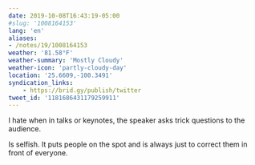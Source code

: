 ```yaml
---
date: 2019-10-08T16:43:19-05:00
#slug: '1008164153'
lang: 'en'
aliases:
- /notes/19/1008164153
weather: '81.58°F'
weather-summary: 'Mostly Cloudy'
weather-icon: 'partly-cloudy-day'
location: '25.6609,-100.3491'
syndication_links:
    - https://brid.gy/publish/twitter
tweet_id: '1181686431179259911'
---
```

I hate when in talks or keynotes, the speaker asks trick questions to the audience.

Is selfish. It puts people on the spot and is always just to correct them in front of everyone.
